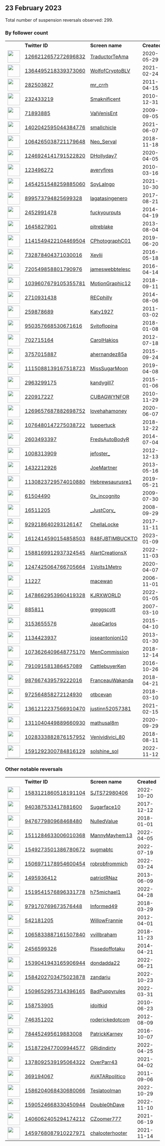 
## 23 February 2023
Total number of suspension reversals observed: 299.

### By follower count
<table><tr><th></th><th align="left">Twitter ID</th><th align="left">Screen name</th>
<th align="left">Created</th><th align="left">Status</th><th align="left">Suspended</th><th align="left">Followers</th>
<tr><td><a href="https://pbs.twimg.com/profile_images/1606836999595376642/RzEOnnjx_normal.jpg"><img src="https://pbs.twimg.com/profile_images/1606836999595376642/RzEOnnjx_normal.jpg" width="40px" height="40px" align="center"/></a></td><td><a href="https://twitter.com/intent/user?user_id=1266212657272696832">1266212657272696832</a></td><td><a href="https://twitter.com/TraductorTeAma">TraductorTeAma</a></td><td>2020-05-29</td><td align="center"></td><td>2023-02-18</td><td>78611</td></tr>
<tr><td><a href="https://pbs.twimg.com/profile_images/1636002854983876611/5Rstk_hE_normal.jpg"><img src="https://pbs.twimg.com/profile_images/1636002854983876611/5Rstk_hE_normal.jpg" width="40px" height="40px" align="center"/></a></td><td><a href="https://twitter.com/intent/user?user_id=1364495218339373060">1364495218339373060</a></td><td><a href="https://twitter.com/WolfofCryptoBLV">WolfofCryptoBLV</a></td><td>2021-02-24</td><td align="center"></td><td></td><td>55366</td></tr>
<tr><td><a href="https://pbs.twimg.com/profile_images/1628806761510477824/AdDKu9fm_normal.jpg"><img src="https://pbs.twimg.com/profile_images/1628806761510477824/AdDKu9fm_normal.jpg" width="40px" height="40px" align="center"/></a></td><td><a href="https://twitter.com/intent/user?user_id=282503827">282503827</a></td><td><a href="https://twitter.com/mr_crrh">mr_crrh</a></td><td>2011-04-15</td><td align="center"></td><td></td><td>48789</td></tr>
<tr><td><a href="https://pbs.twimg.com/profile_images/1509970726043860997/EDUYhUa0_normal.jpg"><img src="https://pbs.twimg.com/profile_images/1509970726043860997/EDUYhUa0_normal.jpg" width="40px" height="40px" align="center"/></a></td><td><a href="https://twitter.com/intent/user?user_id=232433219">232433219</a></td><td><a href="https://twitter.com/Smaknificent">Smaknificent</a></td><td>2010-12-31</td><td align="center"></td><td>2022-07-08</td><td>31688</td></tr>
<tr><td><a href="https://pbs.twimg.com/profile_images/1649869717434408961/QXmilkWd_normal.jpg"><img src="https://pbs.twimg.com/profile_images/1649869717434408961/QXmilkWd_normal.jpg" width="40px" height="40px" align="center"/></a></td><td><a href="https://twitter.com/intent/user?user_id=71893885">71893885</a></td><td><a href="https://twitter.com/ValVenisEnt">ValVenisEnt</a></td><td>2009-09-05</td><td align="center"></td><td>2022-04-17</td><td>30012</td></tr>
<tr><td><a href="https://pbs.twimg.com/profile_images/1473605752765956101/OSqboXNt_normal.jpg"><img src="https://pbs.twimg.com/profile_images/1473605752765956101/OSqboXNt_normal.jpg" width="40px" height="40px" align="center"/></a></td><td><a href="https://twitter.com/intent/user?user_id=1402042595044384776">1402042595044384776</a></td><td><a href="https://twitter.com/smaIIchicle">smaIIchicle</a></td><td>2021-06-07</td><td align="center">🔒</td><td></td><td>16851</td></tr>
<tr><td><a href="https://pbs.twimg.com/profile_images/1609495859657334787/pJ9HWIk__normal.jpg"><img src="https://pbs.twimg.com/profile_images/1609495859657334787/pJ9HWIk__normal.jpg" width="40px" height="40px" align="center"/></a></td><td><a href="https://twitter.com/intent/user?user_id=1064265038721179648">1064265038721179648</a></td><td><a href="https://twitter.com/Neo_Serval">Neo_Serval</a></td><td>2018-11-18</td><td align="center"></td><td>2023-01-09</td><td>16612</td></tr>
<tr><td><a href="https://pbs.twimg.com/profile_images/1494392158006226944/jvqk_COb_normal.jpg"><img src="https://pbs.twimg.com/profile_images/1494392158006226944/jvqk_COb_normal.jpg" width="40px" height="40px" align="center"/></a></td><td><a href="https://twitter.com/intent/user?user_id=1246924141791522820">1246924141791522820</a></td><td><a href="https://twitter.com/DHollyday7">DHollyday7</a></td><td>2020-04-05</td><td align="center"></td><td>2022-09-04</td><td>15099</td></tr>
<tr><td><a href="https://pbs.twimg.com/profile_images/1628277104080211971/lzcZUVGi_normal.jpg"><img src="https://pbs.twimg.com/profile_images/1628277104080211971/lzcZUVGi_normal.jpg" width="40px" height="40px" align="center"/></a></td><td><a href="https://twitter.com/intent/user?user_id=123496272">123496272</a></td><td><a href="https://twitter.com/averyfires">averyfires</a></td><td>2010-03-16</td><td align="center"></td><td></td><td>10718</td></tr>
<tr><td><a href="https://pbs.twimg.com/profile_images/1651785339206246400/sQynL1P__normal.jpg"><img src="https://pbs.twimg.com/profile_images/1651785339206246400/sQynL1P__normal.jpg" width="40px" height="40px" align="center"/></a></td><td><a href="https://twitter.com/intent/user?user_id=1454251548259885060">1454251548259885060</a></td><td><a href="https://twitter.com/SoyLaIngo">SoyLaIngo</a></td><td>2021-10-30</td><td align="center"></td><td>2022-10-10</td><td>10373</td></tr>
<tr><td><a href="https://pbs.twimg.com/profile_images/1632467599622586368/qzSPZ4qA_normal.jpg"><img src="https://pbs.twimg.com/profile_images/1632467599622586368/qzSPZ4qA_normal.jpg" width="40px" height="40px" align="center"/></a></td><td><a href="https://twitter.com/intent/user?user_id=899573794825699328">899573794825699328</a></td><td><a href="https://twitter.com/lagatasingenero">lagatasingenero</a></td><td>2017-08-21</td><td align="center"></td><td></td><td>10093</td></tr>
<tr><td><a href="https://pbs.twimg.com/profile_images/1559406264773267457/9FoTs5jB_normal.jpg"><img src="https://pbs.twimg.com/profile_images/1559406264773267457/9FoTs5jB_normal.jpg" width="40px" height="40px" align="center"/></a></td><td><a href="https://twitter.com/intent/user?user_id=2452991478">2452991478</a></td><td><a href="https://twitter.com/fuckyourputs">fuckyourputs</a></td><td>2014-04-19</td><td align="center"></td><td>2022-11-23</td><td>9076</td></tr>
<tr><td><a href="https://pbs.twimg.com/profile_images/1604566690951577602/8t7icaZm_normal.jpg"><img src="https://pbs.twimg.com/profile_images/1604566690951577602/8t7icaZm_normal.jpg" width="40px" height="40px" align="center"/></a></td><td><a href="https://twitter.com/intent/user?user_id=1645827901">1645827901</a></td><td><a href="https://twitter.com/pitreblake">pitreblake</a></td><td>2013-08-04</td><td align="center"></td><td>2023-01-25</td><td>7441</td></tr>
<tr><td><a href="https://pbs.twimg.com/profile_images/1653982960943607808/dksoBqcY_normal.jpg"><img src="https://pbs.twimg.com/profile_images/1653982960943607808/dksoBqcY_normal.jpg" width="40px" height="40px" align="center"/></a></td><td><a href="https://twitter.com/intent/user?user_id=1141549422104469504">1141549422104469504</a></td><td><a href="https://twitter.com/CPhotographC01">CPhotographC01</a></td><td>2019-06-20</td><td align="center"></td><td>2022-12-21</td><td>6974</td></tr>
<tr><td><a href="https://pbs.twimg.com/profile_images/1214015028074033152/7Chqd6oq_normal.jpg"><img src="https://pbs.twimg.com/profile_images/1214015028074033152/7Chqd6oq_normal.jpg" width="40px" height="40px" align="center"/></a></td><td><a href="https://twitter.com/intent/user?user_id=732878404371030016">732878404371030016</a></td><td><a href="https://twitter.com/Xevlii">Xevlii</a></td><td>2016-05-18</td><td align="center"></td><td></td><td>6152</td></tr>
<tr><td><a href="https://pbs.twimg.com/profile_images/1561631484603252736/7vNDUjZ__normal.jpg"><img src="https://pbs.twimg.com/profile_images/1561631484603252736/7vNDUjZ__normal.jpg" width="40px" height="40px" align="center"/></a></td><td><a href="https://twitter.com/intent/user?user_id=720549858801790976">720549858801790976</a></td><td><a href="https://twitter.com/jameswebbtelesc">jameswebbtelesc</a></td><td>2016-04-14</td><td align="center"></td><td>2023-02-16</td><td>5943</td></tr>
<tr><td><a href="https://pbs.twimg.com/profile_images/1039608373103276039/YhR4bLqi_normal.jpg"><img src="https://pbs.twimg.com/profile_images/1039608373103276039/YhR4bLqi_normal.jpg" width="40px" height="40px" align="center"/></a></td><td><a href="https://twitter.com/intent/user?user_id=1039607679105355781">1039607679105355781</a></td><td><a href="https://twitter.com/MotionGraphic12">MotionGraphic12</a></td><td>2018-09-11</td><td align="center"></td><td>2023-01-20</td><td>5866</td></tr>
<tr><td><a href="https://pbs.twimg.com/profile_images/1618722499017015303/NabvGT2r_normal.jpg"><img src="https://pbs.twimg.com/profile_images/1618722499017015303/NabvGT2r_normal.jpg" width="40px" height="40px" align="center"/></a></td><td><a href="https://twitter.com/intent/user?user_id=2710931438">2710931438</a></td><td><a href="https://twitter.com/RECphilly">RECphilly</a></td><td>2014-08-06</td><td align="center"></td><td></td><td>5699</td></tr>
<tr><td><a href="https://pbs.twimg.com/profile_images/1426579940783366148/XXprajcz_normal.jpg"><img src="https://pbs.twimg.com/profile_images/1426579940783366148/XXprajcz_normal.jpg" width="40px" height="40px" align="center"/></a></td><td><a href="https://twitter.com/intent/user?user_id=259878689">259878689</a></td><td><a href="https://twitter.com/Katy1927">Katy1927</a></td><td>2011-03-02</td><td align="center"></td><td>2023-01-04</td><td>5349</td></tr>
<tr><td><a href="https://pbs.twimg.com/profile_images/1636828117841920013/zg2lMT4x_normal.jpg"><img src="https://pbs.twimg.com/profile_images/1636828117841920013/zg2lMT4x_normal.jpg" width="40px" height="40px" align="center"/></a></td><td><a href="https://twitter.com/intent/user?user_id=950357668530671616">950357668530671616</a></td><td><a href="https://twitter.com/Svitoflopina">Svitoflopina</a></td><td>2018-01-08</td><td align="center"></td><td>2023-01-20</td><td>5276</td></tr>
<tr><td><a href="https://pbs.twimg.com/profile_images/648411125768437760/7D4Od1Kb_normal.jpg"><img src="https://pbs.twimg.com/profile_images/648411125768437760/7D4Od1Kb_normal.jpg" width="40px" height="40px" align="center"/></a></td><td><a href="https://twitter.com/intent/user?user_id=702715164">702715164</a></td><td><a href="https://twitter.com/CarolHakios">CarolHakios</a></td><td>2012-07-18</td><td align="center"></td><td></td><td>4784</td></tr>
<tr><td><a href="https://pbs.twimg.com/profile_images/1202870072538214400/fQQmSzBz_normal.png"><img src="https://pbs.twimg.com/profile_images/1202870072538214400/fQQmSzBz_normal.png" width="40px" height="40px" align="center"/></a></td><td><a href="https://twitter.com/intent/user?user_id=3757015887">3757015887</a></td><td><a href="https://twitter.com/ahernandez85a">ahernandez85a</a></td><td>2015-09-24</td><td align="center"></td><td>2022-11-03</td><td>4721</td></tr>
<tr><td><a href="https://pbs.twimg.com/profile_images/1653264544410771456/jPjkVN-Q_normal.jpg"><img src="https://pbs.twimg.com/profile_images/1653264544410771456/jPjkVN-Q_normal.jpg" width="40px" height="40px" align="center"/></a></td><td><a href="https://twitter.com/intent/user?user_id=1115088139167518723">1115088139167518723</a></td><td><a href="https://twitter.com/MissSugarMoon">MissSugarMoon</a></td><td>2019-04-08</td><td align="center"></td><td>2022-06-27</td><td>4295</td></tr>
<tr><td><a href="https://pbs.twimg.com/profile_images/1630184912593510403/12hM25Au_normal.jpg"><img src="https://pbs.twimg.com/profile_images/1630184912593510403/12hM25Au_normal.jpg" width="40px" height="40px" align="center"/></a></td><td><a href="https://twitter.com/intent/user?user_id=2963299175">2963299175</a></td><td><a href="https://twitter.com/kandygill7">kandygill7</a></td><td>2015-01-06</td><td align="center"></td><td></td><td>3814</td></tr>
<tr><td><a href="https://pbs.twimg.com/profile_images/1490490864443002880/a6fWmGlW_normal.jpg"><img src="https://pbs.twimg.com/profile_images/1490490864443002880/a6fWmGlW_normal.jpg" width="40px" height="40px" align="center"/></a></td><td><a href="https://twitter.com/intent/user?user_id=220917227">220917227</a></td><td><a href="https://twitter.com/CUBAGWYNFOR">CUBAGWYNFOR</a></td><td>2010-11-29</td><td align="center"></td><td>2023-02-07</td><td>3665</td></tr>
<tr><td><a href="https://pbs.twimg.com/profile_images/1335000708513456128/hqNq1kCl_normal.jpg"><img src="https://pbs.twimg.com/profile_images/1335000708513456128/hqNq1kCl_normal.jpg" width="40px" height="40px" align="center"/></a></td><td><a href="https://twitter.com/intent/user?user_id=1269657687882698752">1269657687882698752</a></td><td><a href="https://twitter.com/lovehahamoney">lovehahamoney</a></td><td>2020-06-07</td><td align="center">🔒</td><td></td><td>3395</td></tr>
<tr><td><a href="https://pbs.twimg.com/profile_images/1656001110602133504/pCIq-UWd_normal.jpg"><img src="https://pbs.twimg.com/profile_images/1656001110602133504/pCIq-UWd_normal.jpg" width="40px" height="40px" align="center"/></a></td><td><a href="https://twitter.com/intent/user?user_id=1076480147275038722">1076480147275038722</a></td><td><a href="https://twitter.com/tuppertuck">tuppertuck</a></td><td>2018-12-22</td><td align="center">🔒</td><td>2022-12-11</td><td>3356</td></tr>
<tr><td><a href="https://pbs.twimg.com/profile_images/486506566913232896/b_LBTgxo_normal.jpeg"><img src="https://pbs.twimg.com/profile_images/486506566913232896/b_LBTgxo_normal.jpeg" width="40px" height="40px" align="center"/></a></td><td><a href="https://twitter.com/intent/user?user_id=2603493397">2603493397</a></td><td><a href="https://twitter.com/FredsAutoBodyR">FredsAutoBodyR</a></td><td>2014-07-04</td><td align="center"></td><td></td><td>3261</td></tr>
<tr><td><a href="https://pbs.twimg.com/profile_images/1437435318618050560/b4W0r8oU_normal.jpg"><img src="https://pbs.twimg.com/profile_images/1437435318618050560/b4W0r8oU_normal.jpg" width="40px" height="40px" align="center"/></a></td><td><a href="https://twitter.com/intent/user?user_id=1008313909">1008313909</a></td><td><a href="https://twitter.com/jefoster_">jefoster_</a></td><td>2012-12-13</td><td align="center"></td><td>2022-07-16</td><td>2959</td></tr>
<tr><td><a href="https://pbs.twimg.com/profile_images/1580111755165982720/chNLK32d_normal.jpg"><img src="https://pbs.twimg.com/profile_images/1580111755165982720/chNLK32d_normal.jpg" width="40px" height="40px" align="center"/></a></td><td><a href="https://twitter.com/intent/user?user_id=1432212926">1432212926</a></td><td><a href="https://twitter.com/JoeMartner">JoeMartner</a></td><td>2013-05-16</td><td align="center"></td><td>2022-11-20</td><td>2778</td></tr>
<tr><td><a href="https://pbs.twimg.com/profile_images/1628997231398338560/hXNCGYDU_normal.jpg"><img src="https://pbs.twimg.com/profile_images/1628997231398338560/hXNCGYDU_normal.jpg" width="40px" height="40px" align="center"/></a></td><td><a href="https://twitter.com/intent/user?user_id=1130823729574010880">1130823729574010880</a></td><td><a href="https://twitter.com/Hebrewsaurusre1">Hebrewsaurusre1</a></td><td>2019-05-21</td><td align="center"></td><td></td><td>2502</td></tr>
<tr><td><a href="https://pbs.twimg.com/profile_images/1532919715718389760/v_Gb5FXB_normal.jpg"><img src="https://pbs.twimg.com/profile_images/1532919715718389760/v_Gb5FXB_normal.jpg" width="40px" height="40px" align="center"/></a></td><td><a href="https://twitter.com/intent/user?user_id=61504490">61504490</a></td><td><a href="https://twitter.com/0x_incognito">0x_incognito</a></td><td>2009-07-30</td><td align="center"></td><td>2022-08-25</td><td>2400</td></tr>
<tr><td><a href="https://pbs.twimg.com/profile_images/1648157051401510912/fl0W-Zce_normal.jpg"><img src="https://pbs.twimg.com/profile_images/1648157051401510912/fl0W-Zce_normal.jpg" width="40px" height="40px" align="center"/></a></td><td><a href="https://twitter.com/intent/user?user_id=16511205">16511205</a></td><td><a href="https://twitter.com/_JustCory_">_JustCory_</a></td><td>2008-09-29</td><td align="center"></td><td></td><td>2377</td></tr>
<tr><td><a href="https://pbs.twimg.com/profile_images/1448987349241810944/MvAxigd3_normal.jpg"><img src="https://pbs.twimg.com/profile_images/1448987349241810944/MvAxigd3_normal.jpg" width="40px" height="40px" align="center"/></a></td><td><a href="https://twitter.com/intent/user?user_id=929218640293126147">929218640293126147</a></td><td><a href="https://twitter.com/ChellaLocke">ChellaLocke</a></td><td>2017-11-11</td><td align="center"></td><td>2022-08-07</td><td>2368</td></tr>
<tr><td><a href="https://pbs.twimg.com/profile_images/1620949255283154945/5dzoXvCr_normal.jpg"><img src="https://pbs.twimg.com/profile_images/1620949255283154945/5dzoXvCr_normal.jpg" width="40px" height="40px" align="center"/></a></td><td><a href="https://twitter.com/intent/user?user_id=1612414590154858503">1612414590154858503</a></td><td><a href="https://twitter.com/R48FJBTIMBUCKTO">R48FJBTIMBUCKTO</a></td><td>2023-01-09</td><td align="center"></td><td>2023-02-22</td><td>2297</td></tr>
<tr><td><a href="https://pbs.twimg.com/profile_images/1588170759540809728/rxEIx5kJ_normal.jpg"><img src="https://pbs.twimg.com/profile_images/1588170759540809728/rxEIx5kJ_normal.jpg" width="40px" height="40px" align="center"/></a></td><td><a href="https://twitter.com/intent/user?user_id=1588169912937324545">1588169912937324545</a></td><td><a href="https://twitter.com/AIartCreationsX">AIartCreationsX</a></td><td>2022-11-03</td><td align="center"></td><td>2023-02-19</td><td>2183</td></tr>
<tr><td><a href="https://pbs.twimg.com/profile_images/1627894840695349248/qW6lGgY8_normal.jpg"><img src="https://pbs.twimg.com/profile_images/1627894840695349248/qW6lGgY8_normal.jpg" width="40px" height="40px" align="center"/></a></td><td><a href="https://twitter.com/intent/user?user_id=1247425064766705664">1247425064766705664</a></td><td><a href="https://twitter.com/1Volts1Metro">1Volts1Metro</a></td><td>2020-04-07</td><td align="center"></td><td></td><td>2117</td></tr>
<tr><td><a href="https://pbs.twimg.com/profile_images/1635480317841620993/Y-R0of5W_normal.jpg"><img src="https://pbs.twimg.com/profile_images/1635480317841620993/Y-R0of5W_normal.jpg" width="40px" height="40px" align="center"/></a></td><td><a href="https://twitter.com/intent/user?user_id=11227">11227</a></td><td><a href="https://twitter.com/macewan">macewan</a></td><td>2006-11-01</td><td align="center"></td><td></td><td>2067</td></tr>
<tr><td><a href="https://pbs.twimg.com/profile_images/1598171968850870272/tdZI2mUg_normal.jpg"><img src="https://pbs.twimg.com/profile_images/1598171968850870272/tdZI2mUg_normal.jpg" width="40px" height="40px" align="center"/></a></td><td><a href="https://twitter.com/intent/user?user_id=1478662953960419328">1478662953960419328</a></td><td><a href="https://twitter.com/KJRXWORLD">KJRXWORLD</a></td><td>2022-01-05</td><td align="center"></td><td>2022-12-03</td><td>2067</td></tr>
<tr><td><a href="https://pbs.twimg.com/profile_images/1653206543737978880/WZuexbFE_normal.jpg"><img src="https://pbs.twimg.com/profile_images/1653206543737978880/WZuexbFE_normal.jpg" width="40px" height="40px" align="center"/></a></td><td><a href="https://twitter.com/intent/user?user_id=885811">885811</a></td><td><a href="https://twitter.com/greggscott">greggscott</a></td><td>2007-03-10</td><td align="center">🔒</td><td>2023-01-24</td><td>1881</td></tr>
<tr><td><a href="https://pbs.twimg.com/profile_images/1626156193314926592/usH7ga0C_normal.jpg"><img src="https://pbs.twimg.com/profile_images/1626156193314926592/usH7ga0C_normal.jpg" width="40px" height="40px" align="center"/></a></td><td><a href="https://twitter.com/intent/user?user_id=3153655576">3153655576</a></td><td><a href="https://twitter.com/JaoaCarlos">JaoaCarlos</a></td><td>2015-04-10</td><td align="center"></td><td>2022-06-28</td><td>1857</td></tr>
<tr><td><a href="https://pbs.twimg.com/profile_images/1524016415124209664/yechTMf-_normal.jpg"><img src="https://pbs.twimg.com/profile_images/1524016415124209664/yechTMf-_normal.jpg" width="40px" height="40px" align="center"/></a></td><td><a href="https://twitter.com/intent/user?user_id=1134423937">1134423937</a></td><td><a href="https://twitter.com/joseantonioni10">joseantonioni10</a></td><td>2013-01-30</td><td align="center"></td><td>2022-12-13</td><td>1842</td></tr>
<tr><td><a href="https://pbs.twimg.com/profile_images/1325534914406608897/oZq9pnDh_normal.jpg"><img src="https://pbs.twimg.com/profile_images/1325534914406608897/oZq9pnDh_normal.jpg" width="40px" height="40px" align="center"/></a></td><td><a href="https://twitter.com/intent/user?user_id=1073626409648775170">1073626409648775170</a></td><td><a href="https://twitter.com/MenCommission">MenCommission</a></td><td>2018-12-14</td><td align="center"></td><td>2022-09-25</td><td>1826</td></tr>
<tr><td><a href="https://pbs.twimg.com/profile_images/926890677937389568/RibvUFo3_normal.jpg"><img src="https://pbs.twimg.com/profile_images/926890677937389568/RibvUFo3_normal.jpg" width="40px" height="40px" align="center"/></a></td><td><a href="https://twitter.com/intent/user?user_id=791091581386457089">791091581386457089</a></td><td><a href="https://twitter.com/CattlebuyerKen">CattlebuyerKen</a></td><td>2016-10-26</td><td align="center"></td><td></td><td>1694</td></tr>
<tr><td><a href="https://pbs.twimg.com/profile_images/990970077595013121/ayHt8VoM_normal.jpg"><img src="https://pbs.twimg.com/profile_images/990970077595013121/ayHt8VoM_normal.jpg" width="40px" height="40px" align="center"/></a></td><td><a href="https://twitter.com/intent/user?user_id=987667439579222016">987667439579222016</a></td><td><a href="https://twitter.com/FranceauWakanda">FranceauWakanda</a></td><td>2018-04-21</td><td align="center"></td><td></td><td>1565</td></tr>
<tr><td><a href="https://pbs.twimg.com/profile_images/1646927667122384896/pkB41iCh_normal.jpg"><img src="https://pbs.twimg.com/profile_images/1646927667122384896/pkB41iCh_normal.jpg" width="40px" height="40px" align="center"/></a></td><td><a href="https://twitter.com/intent/user?user_id=972564858272124930">972564858272124930</a></td><td><a href="https://twitter.com/otbcevan">otbcevan</a></td><td>2018-03-10</td><td align="center"></td><td>2022-07-27</td><td>1432</td></tr>
<tr><td><a href="https://pbs.twimg.com/profile_images/1638396628791861248/MaNhfI2y_normal.jpg"><img src="https://pbs.twimg.com/profile_images/1638396628791861248/MaNhfI2y_normal.jpg" width="40px" height="40px" align="center"/></a></td><td><a href="https://twitter.com/intent/user?user_id=1361212237566910470">1361212237566910470</a></td><td><a href="https://twitter.com/justinn52057381">justinn52057381</a></td><td>2021-02-15</td><td align="center">👋</td><td>2023-01-24</td><td>1415</td></tr>
<tr><td><a href="https://pbs.twimg.com/profile_images/1655816056982712320/yMr5PAvm_normal.jpg"><img src="https://pbs.twimg.com/profile_images/1655816056982712320/yMr5PAvm_normal.jpg" width="40px" height="40px" align="center"/></a></td><td><a href="https://twitter.com/intent/user?user_id=1311040449889660930">1311040449889660930</a></td><td><a href="https://twitter.com/mathusal8m">mathusal8m</a></td><td>2020-09-29</td><td align="center"></td><td>2022-12-22</td><td>1406</td></tr>
<tr><td><a href="https://pbs.twimg.com/profile_images/1570650192923496450/I0vBGZBv_normal.jpg"><img src="https://pbs.twimg.com/profile_images/1570650192923496450/I0vBGZBv_normal.jpg" width="40px" height="40px" align="center"/></a></td><td><a href="https://twitter.com/intent/user?user_id=1028333882876157952">1028333882876157952</a></td><td><a href="https://twitter.com/Venividivici_80">Venividivici_80</a></td><td>2018-08-11</td><td align="center"></td><td>2022-12-19</td><td>1386</td></tr>
<tr><td><a href="https://pbs.twimg.com/profile_images/1628084109334523928/odzSmwWi_normal.jpg"><img src="https://pbs.twimg.com/profile_images/1628084109334523928/odzSmwWi_normal.jpg" width="40px" height="40px" align="center"/></a></td><td><a href="https://twitter.com/intent/user?user_id=1591292300784816129">1591292300784816129</a></td><td><a href="https://twitter.com/solshine_sol">solshine_sol</a></td><td>2022-11-12</td><td align="center"></td><td>2023-02-09</td><td>1383</td></tr>
</table>

### Other notable reversals
<table><tr><th></th><th align="left">Twitter ID</th><th align="left">Screen name</th>
<th align="left">Created</th><th align="left">Status</th><th align="left">Suspended</th><th align="left">Followers</th>
<tr><td><a href="https://pbs.twimg.com/profile_images/1609921259017469956/feXb8BX3_normal.jpg"><img src="https://pbs.twimg.com/profile_images/1609921259017469956/feXb8BX3_normal.jpg" width="40px" height="40px" align="center"/></a></td><td><a href="https://twitter.com/intent/user?user_id=1583121860518191104">1583121860518191104</a></td><td><a href="https://twitter.com/SJTS72980406">SJTS72980406</a></td><td>2022-10-20</td><td align="center"></td><td>2023-01-28</td><td>885</td></tr>
<tr><td><a href="https://pbs.twimg.com/profile_images/969026397346848769/phhuWZbo_normal.jpg"><img src="https://pbs.twimg.com/profile_images/969026397346848769/phhuWZbo_normal.jpg" width="40px" height="40px" align="center"/></a></td><td><a href="https://twitter.com/intent/user?user_id=940387533417881600">940387533417881600</a></td><td><a href="https://twitter.com/Sugarface10">Sugarface10</a></td><td>2017-12-12</td><td align="center">🔒</td><td>2022-06-25</td><td>246</td></tr>
<tr><td><a href="https://pbs.twimg.com/profile_images/1551883128762814465/01kQKw60_normal.jpg"><img src="https://pbs.twimg.com/profile_images/1551883128762814465/01kQKw60_normal.jpg" width="40px" height="40px" align="center"/></a></td><td><a href="https://twitter.com/intent/user?user_id=947677980968468480">947677980968468480</a></td><td><a href="https://twitter.com/NulledValue">NulledValue</a></td><td>2018-01-01</td><td align="center"></td><td>2022-12-19</td><td>271</td></tr>
<tr><td><a href="https://pbs.twimg.com/profile_images/1651868429404766209/56RmvjEj_normal.jpg"><img src="https://pbs.twimg.com/profile_images/1651868429404766209/56RmvjEj_normal.jpg" width="40px" height="40px" align="center"/></a></td><td><a href="https://twitter.com/intent/user?user_id=1511284633006010368">1511284633006010368</a></td><td><a href="https://twitter.com/MannyMayhem13">MannyMayhem13</a></td><td>2022-04-05</td><td align="center"></td><td>2022-12-12</td><td>254</td></tr>
<tr><td><a href="https://pbs.twimg.com/profile_images/1549274097745420288/QneJyvH9_normal.jpg"><img src="https://pbs.twimg.com/profile_images/1549274097745420288/QneJyvH9_normal.jpg" width="40px" height="40px" align="center"/></a></td><td><a href="https://twitter.com/intent/user?user_id=1549273501386780672">1549273501386780672</a></td><td><a href="https://twitter.com/sugmabtc">sugmabtc</a></td><td>2022-07-19</td><td align="center">👋</td><td>2022-12-01</td><td>349</td></tr>
<tr><td><a href="https://pbs.twimg.com/profile_images/1540431497416540161/gBt8vXVh_normal.jpg"><img src="https://pbs.twimg.com/profile_images/1540431497416540161/gBt8vXVh_normal.jpg" width="40px" height="40px" align="center"/></a></td><td><a href="https://twitter.com/intent/user?user_id=1506971178954600454">1506971178954600454</a></td><td><a href="https://twitter.com/robrobfrommich">robrobfrommich</a></td><td>2022-03-24</td><td align="center">🚫</td><td>2022-12-22</td><td>48</td></tr>
<tr><td><a href="https://pbs.twimg.com/profile_images/1350187878614134784/aRvxWBRH_normal.jpg"><img src="https://pbs.twimg.com/profile_images/1350187878614134784/aRvxWBRH_normal.jpg" width="40px" height="40px" align="center"/></a></td><td><a href="https://twitter.com/intent/user?user_id=1495936412">1495936412</a></td><td><a href="https://twitter.com/patriotRNaz">patriotRNaz</a></td><td>2013-06-09</td><td align="center"></td><td>2022-12-27</td><td>1038</td></tr>
<tr><td><a href="https://pbs.twimg.com/profile_images/1543252690964193283/3pa2SaZX_normal.jpg"><img src="https://pbs.twimg.com/profile_images/1543252690964193283/3pa2SaZX_normal.jpg" width="40px" height="40px" align="center"/></a></td><td><a href="https://twitter.com/intent/user?user_id=1519541576896331778">1519541576896331778</a></td><td><a href="https://twitter.com/h75michael1">h75michael1</a></td><td>2022-04-28</td><td align="center"></td><td>2023-01-08</td><td>608</td></tr>
<tr><td><a href="https://pbs.twimg.com/profile_images/1309608018330427392/fkG4-gCB_normal.jpg"><img src="https://pbs.twimg.com/profile_images/1309608018330427392/fkG4-gCB_normal.jpg" width="40px" height="40px" align="center"/></a></td><td><a href="https://twitter.com/intent/user?user_id=979170769673576448">979170769673576448</a></td><td><a href="https://twitter.com/Informed49">Informed49</a></td><td>2018-03-29</td><td align="center"></td><td>2022-12-28</td><td>226</td></tr>
<tr><td><a href="https://pbs.twimg.com/profile_images/1494102926549258241/us-f0PSN_normal.jpg"><img src="https://pbs.twimg.com/profile_images/1494102926549258241/us-f0PSN_normal.jpg" width="40px" height="40px" align="center"/></a></td><td><a href="https://twitter.com/intent/user?user_id=542181205">542181205</a></td><td><a href="https://twitter.com/WillowFrannie">WillowFrannie</a></td><td>2012-04-01</td><td align="center"></td><td>2022-08-24</td><td>49</td></tr>
<tr><td><a href="https://pbs.twimg.com/profile_images/1651191537018241024/TIwdjtpq_normal.jpg"><img src="https://pbs.twimg.com/profile_images/1651191537018241024/TIwdjtpq_normal.jpg" width="40px" height="40px" align="center"/></a></td><td><a href="https://twitter.com/intent/user?user_id=1065833887161507840">1065833887161507840</a></td><td><a href="https://twitter.com/vvillbraham">vvillbraham</a></td><td>2018-11-23</td><td align="center"></td><td>2022-12-26</td><td>117</td></tr>
<tr><td><a href="https://pbs.twimg.com/profile_images/1635705432269369344/zIf-lERc_normal.jpg"><img src="https://pbs.twimg.com/profile_images/1635705432269369344/zIf-lERc_normal.jpg" width="40px" height="40px" align="center"/></a></td><td><a href="https://twitter.com/intent/user?user_id=2456599326">2456599326</a></td><td><a href="https://twitter.com/Pissedoffotaku">Pissedoffotaku</a></td><td>2014-04-21</td><td align="center"></td><td>2022-12-03</td><td>87</td></tr>
<tr><td><a href="https://pbs.twimg.com/profile_images/1654345254672416771/jA24j_BH_normal.jpg"><img src="https://pbs.twimg.com/profile_images/1654345254672416771/jA24j_BH_normal.jpg" width="40px" height="40px" align="center"/></a></td><td><a href="https://twitter.com/intent/user?user_id=1539041943165906944">1539041943165906944</a></td><td><a href="https://twitter.com/dondadda22">dondadda22</a></td><td>2022-06-21</td><td align="center"></td><td>2023-01-03</td><td>234</td></tr>
<tr><td><a href="https://pbs.twimg.com/profile_images/1628813255064924167/kdmKhb8l_normal.jpg"><img src="https://pbs.twimg.com/profile_images/1628813255064924167/kdmKhb8l_normal.jpg" width="40px" height="40px" align="center"/></a></td><td><a href="https://twitter.com/intent/user?user_id=1584202703475023878">1584202703475023878</a></td><td><a href="https://twitter.com/zandariu">zandariu</a></td><td>2022-10-23</td><td align="center">👋</td><td>2022-12-09</td><td>72</td></tr>
<tr><td><a href="https://pbs.twimg.com/profile_images/1509653141398171648/kXcadC02_normal.png"><img src="https://pbs.twimg.com/profile_images/1509653141398171648/kXcadC02_normal.png" width="40px" height="40px" align="center"/></a></td><td><a href="https://twitter.com/intent/user?user_id=1509652957314396165">1509652957314396165</a></td><td><a href="https://twitter.com/BadPuppyrules">BadPuppyrules</a></td><td>2022-03-31</td><td align="center"></td><td>2022-12-08</td><td>172</td></tr>
<tr><td><a href="https://pbs.twimg.com/profile_images/1092961589312061440/46VYHUxo_normal.jpg"><img src="https://pbs.twimg.com/profile_images/1092961589312061440/46VYHUxo_normal.jpg" width="40px" height="40px" align="center"/></a></td><td><a href="https://twitter.com/intent/user?user_id=158753905">158753905</a></td><td><a href="https://twitter.com/idoitkid">idoitkid</a></td><td>2010-06-23</td><td align="center"></td><td>2022-12-16</td><td>47</td></tr>
<tr><td><a href="https://pbs.twimg.com/profile_images/735681771023405061/r1SCiZSf_normal.jpg"><img src="https://pbs.twimg.com/profile_images/735681771023405061/r1SCiZSf_normal.jpg" width="40px" height="40px" align="center"/></a></td><td><a href="https://twitter.com/intent/user?user_id=746351202">746351202</a></td><td><a href="https://twitter.com/roderickedotcom">roderickedotcom</a></td><td>2012-08-09</td><td align="center"></td><td>2023-01-24</td><td>352</td></tr>
<tr><td><a href="https://pbs.twimg.com/profile_images/968359823355076609/ZKTCTVI2_normal.jpg"><img src="https://pbs.twimg.com/profile_images/968359823355076609/ZKTCTVI2_normal.jpg" width="40px" height="40px" align="center"/></a></td><td><a href="https://twitter.com/intent/user?user_id=784452495619883008">784452495619883008</a></td><td><a href="https://twitter.com/PatrickKarney">PatrickKarney</a></td><td>2016-10-07</td><td align="center"></td><td>2023-02-16</td><td>146</td></tr>
<tr><td><a href="https://pbs.twimg.com/profile_images/1629187188213575680/1UvxuP4p_normal.jpg"><img src="https://pbs.twimg.com/profile_images/1629187188213575680/1UvxuP4p_normal.jpg" width="40px" height="40px" align="center"/></a></td><td><a href="https://twitter.com/intent/user?user_id=1518729477009944577">1518729477009944577</a></td><td><a href="https://twitter.com/GRidindirty">GRidindirty</a></td><td>2022-04-25</td><td align="center"></td><td>2022-11-21</td><td>56</td></tr>
<tr><td><a href="https://pbs.twimg.com/profile_images/1516156250337251339/kuzLPA4t_normal.jpg"><img src="https://pbs.twimg.com/profile_images/1516156250337251339/kuzLPA4t_normal.jpg" width="40px" height="40px" align="center"/></a></td><td><a href="https://twitter.com/intent/user?user_id=1378092539195064322">1378092539195064322</a></td><td><a href="https://twitter.com/OverParr43">OverParr43</a></td><td>2021-04-02</td><td align="center"></td><td>2023-01-31</td><td>872</td></tr>
<tr><td><a href="https://pbs.twimg.com/profile_images/1281998042359570437/MlnEzz8H_normal.jpg"><img src="https://pbs.twimg.com/profile_images/1281998042359570437/MlnEzz8H_normal.jpg" width="40px" height="40px" align="center"/></a></td><td><a href="https://twitter.com/intent/user?user_id=369194067">369194067</a></td><td><a href="https://twitter.com/AVATARpolitico">AVATARpolitico</a></td><td>2011-09-06</td><td align="center"></td><td>2022-12-25</td><td>30</td></tr>
<tr><td><a href="https://pbs.twimg.com/profile_images/1652682163312115714/r7LVn5oS_normal.jpg"><img src="https://pbs.twimg.com/profile_images/1652682163312115714/r7LVn5oS_normal.jpg" width="40px" height="40px" align="center"/></a></td><td><a href="https://twitter.com/intent/user?user_id=1586204068430680066">1586204068430680066</a></td><td><a href="https://twitter.com/Teslatoolman">Teslatoolman</a></td><td>2022-10-29</td><td align="center"></td><td>2022-11-29</td><td>33</td></tr>
<tr><td><a href="https://pbs.twimg.com/profile_images/1590531852070051840/-j7JPONH_normal.jpg"><img src="https://pbs.twimg.com/profile_images/1590531852070051840/-j7JPONH_normal.jpg" width="40px" height="40px" align="center"/></a></td><td><a href="https://twitter.com/intent/user?user_id=1590524668330450944">1590524668330450944</a></td><td><a href="https://twitter.com/Double0hDave">Double0hDave</a></td><td>2022-11-10</td><td align="center"></td><td>2022-12-21</td><td>54</td></tr>
<tr><td><a href="https://pbs.twimg.com/profile_images/1596005006905327616/0sgJYz5b_normal.jpg"><img src="https://pbs.twimg.com/profile_images/1596005006905327616/0sgJYz5b_normal.jpg" width="40px" height="40px" align="center"/></a></td><td><a href="https://twitter.com/intent/user?user_id=1406062405294174212">1406062405294174212</a></td><td><a href="https://twitter.com/CZoomer777">CZoomer777</a></td><td>2021-06-19</td><td align="center">👋</td><td>2022-11-29</td><td>5</td></tr>
<tr><td><a href="https://pbs.twimg.com/profile_images/1459768237328117762/Noq6Yb6s_normal.jpg"><img src="https://pbs.twimg.com/profile_images/1459768237328117762/Noq6Yb6s_normal.jpg" width="40px" height="40px" align="center"/></a></td><td><a href="https://twitter.com/intent/user?user_id=1459768087910227971">1459768087910227971</a></td><td><a href="https://twitter.com/chalooterhooter">chalooterhooter</a></td><td>2021-11-14</td><td align="center"></td><td>2022-10-29</td><td>1304</td></tr>
</table>

